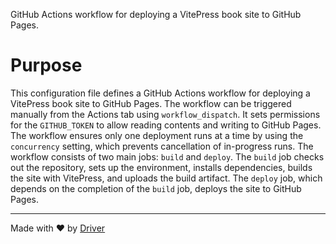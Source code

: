 <!--------------------------------------------------------------------------------->
<!-- IMPORTANT: This file is auto-generated by Driver (https://driver.ai). -------->
<!-- Manual edits may be overwritten on future commits. --------------------------->
<!--------------------------------------------------------------------------------->

GitHub Actions workflow for deploying a VitePress book site to GitHub Pages.

# Purpose
This configuration file defines a GitHub Actions workflow for deploying a VitePress book site to GitHub Pages. The workflow can be triggered manually from the Actions tab using `workflow_dispatch`. It sets permissions for the `GITHUB_TOKEN` to allow reading contents and writing to GitHub Pages. The workflow ensures only one deployment runs at a time by using the `concurrency` setting, which prevents cancellation of in-progress runs. The workflow consists of two main jobs: `build` and `deploy`. The `build` job checks out the repository, sets up the environment, installs dependencies, builds the site with VitePress, and uploads the build artifact. The `deploy` job, which depends on the completion of the `build` job, deploys the site to GitHub Pages.

---
Made with ❤️ by [Driver](https://www.driver.ai/)
